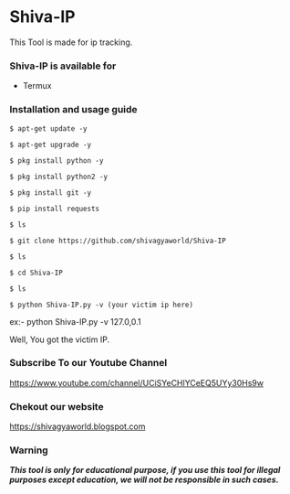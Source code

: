 
# Shiva-IP
This Tool is made for ip tracking.

### Shiva-IP is available for

* Termux

### Installation and usage guide
```
$ apt-get update -y
```
```
$ apt-get upgrade -y
```
```
$ pkg install python -y 
```
```
$ pkg install python2 -y
```
```
$ pkg install git -y
```
```
$ pip install requests
```
```
$ ls
```
```
$ git clone https://github.com/shivagyaworld/Shiva-IP
```
```
$ ls
```
```
$ cd Shiva-IP
```
```
$ ls
```
```
$ python Shiva-IP.py -v (your victim ip here)
```
ex:- python Shiva-IP.py -v 127.0,0.1

Well, You got the victim IP.

### Subscribe To our Youtube Channel
https://www.youtube.com/channel/UCiSYeCHlYCeEQ5UYy30Hs9w

### Chekout our website 
https://shivagyaworld.blogspot.com
     
### Warning

***This tool is only for educational purpose, if you use this tool for illegal purposes except education, we will not be responsible in such cases.***
